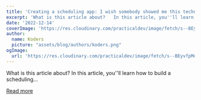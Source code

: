 ```yaml
---
title: 'Creating a scheduling app: I wish somebody showed me this technique when I first started coding 🤔'
excerpt: 'What is this article about?   In this article, you''ll learn how to build a scheduling...'
date: '2022-12-14'
coverImage: 'https://res.cloudinary.com/practicaldev/image/fetch/s--BEyvfpMd--/c_imagga_scale,f_auto,fl_progressive,h_420,q_auto,w_1000/https://dev-to-uploads.s3.amazonaws.com/uploads/articles/hgwjfdk0majfie5ihwb5.jpeg'
author:
  name: Koders
  picture: "assets/blog/authors/koders.png"
ogImage:
  url: 'https://res.cloudinary.com/practicaldev/image/fetch/s--BEyvfpMd--/c_imagga_scale,f_auto,fl_progressive,h_420,q_auto,w_1000/https://dev-to-uploads.s3.amazonaws.com/uploads/articles/hgwjfdk0majfie5ihwb5.jpeg'
---
```


What is this article about?   In this article, you''ll learn how to build a scheduling...

[Read more](https://dev.to/novu/creating-a-scheduling-app-i-wish-somebody-showed-me-this-technique-when-i-first-started-coding-2icd)
